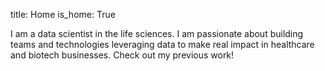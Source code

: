 title: Home
is_home: True

I am a data scientist in the life sciences. I am passionate about building teams and technologies leveraging data to make real impact in healthcare and biotech businesses. Check out my previous work! 
